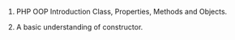 1. PHP OOP Introduction Class, Properties, Methods and Objects. 

2. A basic understanding of constructor. 
